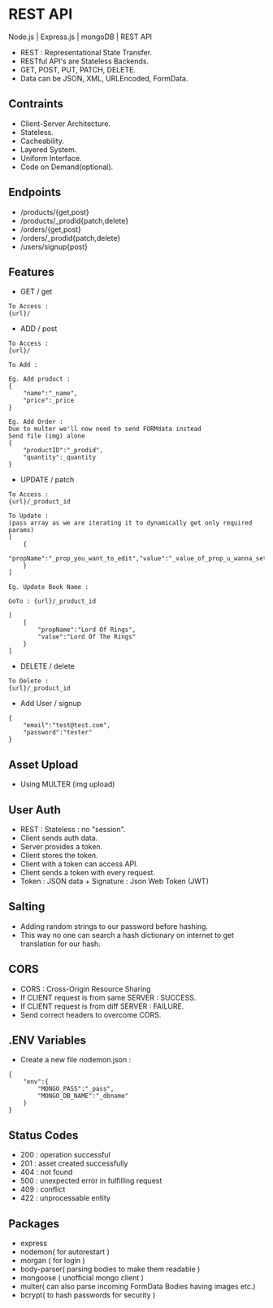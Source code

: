 # REST API

Node.js | Express.js | mongoDB | REST API

- REST : Representational State Transfer.
- RESTful API's are Stateless Backends.
- GET, POST, PUT, PATCH, DELETE.
- Data can be JSON, XML, URLEncoded, FormData.

## Contraints

- Client-Server Architecture.
- Stateless.
- Cacheability.
- Layered System.
- Uniform Interface.
- Code on Demand(optional).

## Endpoints

- /products/{get,post}
- /products/\_prodid{patch,delete}
- /orders/{get,post}
- /orders/\_prodid{patch,delete}
- /users/signup{post}

## Features

- GET / get

```
To Access :
{url}/
```

- ADD / post

```
To Access :
{url}/
```

```
To Add :

Eg. Add product :
{
    "name":"_name",
    "price":_price
}

Eg. Add Order :
Due to multer we'll now need to send FORMdata instead
Send file (img) alone
{
    "productID":"_prodid",
    "quantity":_quantity
}

```

- UPDATE / patch

```
To Access :
{url}/_product_id
```

```
To Update :
(pass array as we are iterating it to dynamically get only required params)
[
    {
        "propName":"_prop_you_want_to_edit","value":"_value_of_prop_u_wanna_set"
    }
]
```

```
Eg. Update Book Name :

GoTo : {url}/_product_id

[
    {
        "propName":"Lord Of Rings",
        "value":"Lord Of The Rings"
    }
]

```

- DELETE / delete

```
To Delete :
{url}/_product_id
```

- Add User / signup

```
{
    "email":"test@test.com",
    "password":"tester"
}
```

## Asset Upload

- Using MULTER (img upload)

## User Auth

- REST : Stateless : no "session".
- Client sends auth data.
- Server provides a token.
- Client stores the token.
- Client with a token can access API.
- Client sends a token with every request.
- Token : JSON data + Signature : Json Web Token (JWT)

## Salting

- Adding random strings to our password before hashing.
- This way no one can search a hash dictionary on internet to get translation for our hash.

## CORS

- CORS : Cross-Origin Resource Sharing
- If CLIENT request is from same SERVER : SUCCESS.
- If CLIENT request is from diff SERVER : FAILURE.
- Send correct headers to overcome CORS.

## .ENV Variables

- Create a new file nodemon.json :

```
{
    "env":{
        "MONGO_PASS":"_pass",
        "MONGO_DB_NAME":"_dbname"
    }
}
```

## Status Codes

- 200 : operation successful
- 201 : asset created successfully
- 404 : not found
- 500 : unexpected error in fulfilling request
- 409 : conflict
- 422 : unprocessable entity

## Packages

- express
- nodemon( for autorestart )
- morgan ( for login )
- body-parser( parsing bodies to make them readable )
- mongoose ( unofficial mongo client )
- multer( can also parse incoming FormData Bodies having images etc.)
- bcrypt( to hash passwords for security )
